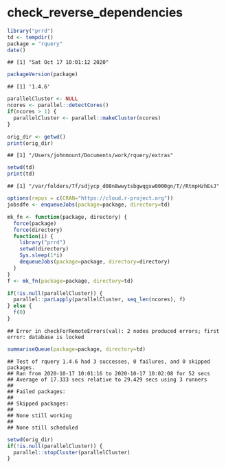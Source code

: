 check\_reverse\_dependencies
================

``` r
library("prrd")
td <- tempdir()
package = "rquery"
date()
```

    ## [1] "Sat Oct 17 10:01:12 2020"

``` r
packageVersion(package)
```

    ## [1] '1.4.6'

``` r
parallelCluster <- NULL
ncores <- parallel::detectCores()
if(ncores > 1) {
  parallelCluster <- parallel::makeCluster(ncores)
}

orig_dir <- getwd()
print(orig_dir)
```

    ## [1] "/Users/johnmount/Documents/work/rquery/extras"

``` r
setwd(td)
print(td)
```

    ## [1] "/var/folders/7f/sdjycp_d08n8wwytsbgwqgsw0000gn/T//RtmpHzhEsJ"

``` r
options(repos = c(CRAN="https://cloud.r-project.org"))
jobsdfe <- enqueueJobs(package=package, directory=td)

mk_fn <- function(package, directory) {
  force(package)
  force(directory)
  function(i) {
    library("prrd")
    setwd(directory)
    Sys.sleep(1*i)
    dequeueJobs(package=package, directory=directory)
  }
}
f <- mk_fn(package=package, directory=td)

if(!is.null(parallelCluster)) {
  parallel::parLapply(parallelCluster, seq_len(ncores), f)
} else {
  f(0)
}
```

    ## Error in checkForRemoteErrors(val): 2 nodes produced errors; first error: database is locked

``` r
summariseQueue(package=package, directory=td)
```

    ## Test of rquery 1.4.6 had 3 successes, 0 failures, and 0 skipped packages. 
    ## Ran from 2020-10-17 10:01:16 to 2020-10-17 10:02:08 for 52 secs 
    ## Average of 17.333 secs relative to 29.429 secs using 3 runners
    ## 
    ## Failed packages:   
    ## 
    ## Skipped packages:   
    ## 
    ## None still working
    ## 
    ## None still scheduled

``` r
setwd(orig_dir)
if(!is.null(parallelCluster)) {
  parallel::stopCluster(parallelCluster)
}
```
